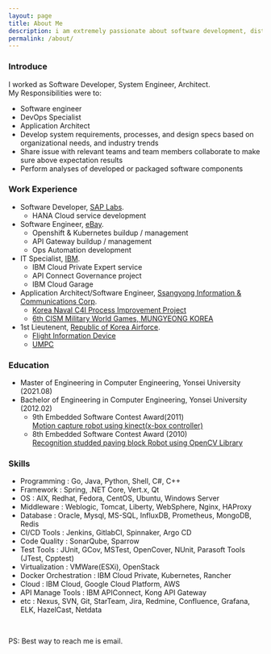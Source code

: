 ```yaml
---
layout: page
title: About Me
description: i am extremely passionate about software development, distributed systems and open source.
permalink: /about/
---
```


### Introduce  
I worked as Software Developer, System Engineer, Architect.  
My Responsibilities were to:  
- Software engineer
- DevOps Specialist
- Application Architect
- Develop system requirements, processes, and design specs based on organizational needs, and industry trends
- Share issue with relevant teams and team members collaborate to make sure above expectation results
- Perform analyses of developed or packaged software components

### Work Experience
- Software Developer, [SAP Labs](https://www.sap.com/korea/about/labs-korea.html). 
  - HANA Cloud service development
- Software Engineer, [eBay](https://www.ebayinc.com/). 
  - Openshift & Kubernetes buildup / management
  - API Gateway buildup / management
  - Ops Automation development
- IT Specialist, [IBM](http://www.ibm.com). 
  - IBM Cloud Private Expert service
  - API Connect Governance project
  - IBM Cloud Garage
- Application Architect/Software Engineer, [Ssangyong Information & Communications Corp](http://www.sicc.co.kr/Index.do). 
  - [Korea Naval C4I Process Improvement Project](http://gdnews.kr/news/article.html?no=2932)  
  - [6th CISM Military World Games, MUNGYEONG KOREA](http://www.edaily.co.kr/news/NewsRead.edy?SCD=JE41&newsid=01394006609531936&DCD=A00504&OutLnkChk=Y)  
- 1st Lieutenent, [Republic of Korea Airforce](http://www.airforce.mil.kr:8081/user/indexMain.action?siteId=airforce).
  - [Flight Information Device](http://kookbang.dema.mil.kr/kookbangWeb/view.do?parent_no=1&bbs_id=BBSMSTR_000000000006&ntt_writ_date=20140128)
  - [UMPC](http://kookbang.dema.mil.kr/kookbangWeb/view.do?ntt_writ_date=20080919&parent_no=3&bbs_id=BBSMSTR_000000000006)

### Education
- Master of Engineering in Computer Engineering, Yonsei University (2021.08)
- Bachelor of Engineering in Computer Engineering, Yonsei University (2012.02)
  - 9th Embedded Software Contest Award(2011)  
    [Motion capture robot using kinect(x-box controller)](http://eswcontest.com/bbs/board.php?tbl=award&&chr=&category=2011%B3%E2&findType=&findWord=&sort1=&sort2=&page=2)
  - 8th Embedded Software Contest Award (2010)  
    [Recognition studded paving block Robot using OpenCV Library](http://eswcontest.com/bbs/board.php?tbl=award&&chr=&category=2010%B3%E2&findType=&findWord=&sort1=&sort2=&page=2)

### Skills
- Programming : Go, Java, Python, Shell, C#, C++
- Framework : Spring, .NET Core, Vert.x, Qt
- OS : AIX, Redhat, Fedora, CentOS, Ubuntu, Windows Server
- Middleware : Weblogic, Tomcat, Liberty, WebSphere, Nginx, HAProxy
- Database : Oracle, Mysql, MS-SQL, InfluxDB, Prometheus, MongoDB, Redis
- CI/CD Tools : Jenkins, GitlabCI, Spinnaker, Argo CD
- Code Quality : SonarQube, Sparrow
- Test Tools : JUnit, GCov, MSTest, OpenCover, NUnit, Parasoft Tools (JTest, Cpptest)
- Virtualization : VMWare(ESXi), OpenStack
- Docker Orchestration : IBM Cloud Private, Kubernetes, Rancher
- Cloud : IBM Cloud, Google Cloud Platform, AWS
- API Manage Tools : IBM APIConnect, Kong API Gateway
- etc : Nexus, SVN, Git, StarTeam, Jira, Redmine, Confluence, Grafana, ELK, HazelCast, Netdata

<div align="center">
<p>
<a href="mailto:minguss0821@gmail.com"><i class="fa fa-envelope-o fa-fw" aria-hidden="true" style="font-size:40px;color:#2980b9"></i></a>
&nbsp; &nbsp; &nbsp;
<a href="https://github.com/minguss"><i class="fa fa-github" aria-hidden="true" style="font-size:40px;color:#2980b9"></i></a>
&nbsp; &nbsp; &nbsp;
<a href="https://twitter.com/minguss7"><i class="fa fa-twitter" aria-hidden="true" style="font-size:40px;color:#2980b9"></i></a>
&nbsp; &nbsp; &nbsp;
<a href="https://www.linkedin.com/in/minho-park-26881010a"><i class="fa fa-linkedin" aria-hidden="true" style="font-size:40px;color:#2980b9"></i></a>
</p>
</div>

PS: Best way to reach me is email.
